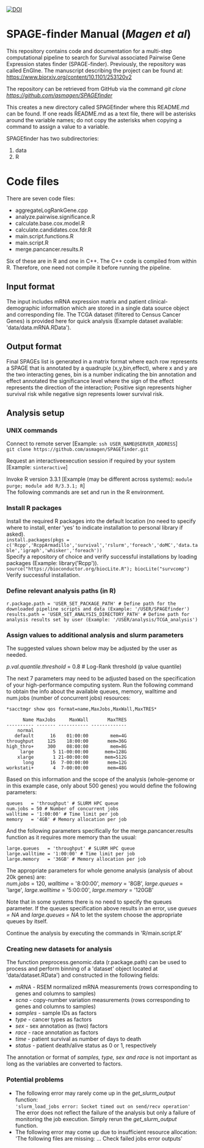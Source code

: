 [![DOI](https://zenodo.org/badge/163208790.svg)](https://zenodo.org/badge/latestdoi/163208790)

# SPAGE-finder Manual (*Magen et al*)

This repository contains code and documentation for a multi-step computational pipeline to search for Survival associated Pairwise Gene Expression states finder (SPAGE-finder).
Previously, the repository was called EnGIne. The manuscript describing the project can be found at:
https://www.biorxiv.org/content/10.1101/253120v2

The repository can be retrieved from GitHub via the command
*git clone https://github.com/asmagen/SPAGEfinder*

This creates a new directory called SPAGEfinder where this README.md can be found. If one reads README.md as a text file, there will be asterisks around the variable names; do not copy the asterisks when copying a command to assign a value to a variable.

SPAGEfinder has two subdirectories: 
1. data
2. R  

# Code files
There are seven code files:
- aggregateLogRankGene.cpp
- analyze.pairwise.significance.R  
- calculate.base.cox.model.R  
- calculate.candidates.cox.fdr.R  
- main.script.functions.R  
- main.script.R 
- merge.pancancer.results.R

Six of these are in R and one in C++.
The C++ code is compiled from within R. Therefore, one need not compile it before running the pipeline.

## Input format
The input includes mRNA expression matrix and patient clinical-demographic information which are stored in a single data source object and corresponding file. The TCGA dataset (filtered to Census Cancer Genes) is provided here for quick analysis (Example dataset available: 'data/data.mRNA.RData').

## Output format
Final SPAGEs list is generated in a matrix format where each row represents a SPAGE that is annotated by a quadruple (x,y,bin,effect), where x and y are the two interacting genes, bin is a number indicating the bin annotation and effect annotated the significance level where the sign of the effect represents the direction of the interaction; Positive sign represents higher survival risk while negative sign represents lower survival risk.

## Analysis setup

### UNIX commands
Connect to remote server [Example: `ssh USER_NAME@SERVER_ADDRESS`]  
```git clone https://github.com/asmagen/SPAGEfinder.git```  

Request an interactiveexecution session if required by your system [Example: `sinteractive`]

Invoke R version 3.3.1 [Example (may be different across systems): `module purge; module add R/3.3.1; R`]  
The following commands are set and run in the R environment.  

### Install R packages
Install the required R packages into the default location (no need to specify where to install, enter 'yes' to indicate installation to personal library if asked).  
```install.packages(pkgs = c('Rcpp','RcppArmadillo','survival','rslurm','foreach','doMC','data.table','igraph','whisker','foreach'))```  
Specify a repository of choice and verify successful installations by loading packages (Example: library('Rcpp')).  
`source("https://bioconductor.org/biocLite.R"); biocLite("survcomp")`  
Verify successful installation.

### Define relevant analysis paths (in R)
```
r.package.path = 'USER_SET_PACKAGE_PATH' # Define path for the downloaded pipeline scripts and data (Example: '/USER/SPAGEfinder')  
results.path = 'USER_SET_ANALYSIS_DIRECTORY_PATH' # Define path for analysis results set by user (Example: '/USER/analysis/TCGA_analysis')  
```
### Assign values to additional analysis and slurm parameters

The suggested values shown below may be adjusted by the user as needed.  

*p.val.quantile.threshold* = 0.8 # Log-Rank threshold (p value quantile)  

The next 7 parameters may need to be adjusted based on the specification of your high-performance computing system. Run the following command to obtain the info about the available queues, memory, walltime and num.jobs (number of concurrent jobs) resources:  
```
*sacctmgr show qos format=name,MaxJobs,MaxWall,MaxTRES*  

      Name MaxJobs     MaxWall       MaxTRES 
---------- ------- ----------- ------------- 
    normal                                   
   default      16    01:00:00        mem=4G 
throughput     125    18:00:00       mem=36G 
high_thro+     300    08:00:00        mem=8G 
     large       5 11-00:00:00      mem=128G 
    xlarge       1 21-00:00:00      mem=512G 
      long      16  7-00:00:00       mem=12G 
workstati+       4  7-00:00:00       mem=48G 
```

Based on this information and the scope of the analysis (whole-genome or in this example case, only about 500 genes) you would define the following parameters:  
```
queues   = 'throughput' # SLURM HPC queue  
num.jobs = 50 # Number of concurrent jobs  
walltime = '1:00:00' # Time limit per job  
memory   = '4GB' # Memory allocation per job  
```
And the following parameters specifically for the merge.pancancer.results function as it requires more memory than the usual:  
```
large.queues   = 'throughput' # SLURM HPC queue   
large.walltime = '1:00:00' # Time limit per job  
large.memory   = '36GB' # Memory allocation per job  
```
The appropriate parameters for whole genome analysis (analysis of about 20k genes) are:  
*num.jobs* = 120, *walltime* = '8:00:00', *memory* = '8GB', *large.queues* = 'large', *large.walltime* = '5:00:00', *large.memory* = '120GB'  

Note that in some systems there is no need to specify the queues parameter. If the queues specification above results in an error, use *queues = NA* and *large.queues = NA* to let the system choose the appropriate queues by itself.

Continue the analysis by executing the commands in 'R/main.script.R'  

### Creating new datasets for analysis
The function preprocess.genomic.data (r.package.path) can be used to process and perform binning of a 'dataset' object located at 'data/dataset.RData') and constructed in the following fields:  
- *mRNA* - RSEM normalized mRNA measurements (rows corresponding to genes and columns to samples)  
- *scna* - copy-number variation measurements (rows corresponding to genes and columns to samples)  
- *samples* - sample IDs as factors
- *type* - cancer types as factors
- *sex* - sex annotation as (two) factors
- *race* - race annotation as factors
- *time* - patient survival as number of days to death  
- *status* - patient death/alive status as 0 or 1, respectively  

The annotation or format of *samples, type, sex and race* is not important as long as the variables are converted to factors.

### Potential problems

- The following error may rarely come up in the *get_slurm_output* function:  
	```'slurm_load_jobs error: Socket timed out on send/recv operation'```  
	The error does not reflect the failure of the analysis but only a failure of monitoring the job execution. Simply rerun the *get_slurm_output* function.  
- The following error may come up due to insufficient resource allocation:  
	'The following files are missing: ... Check failed jobs error outputs'  

